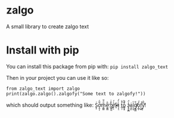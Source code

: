 # zalgo
A small library to create zalgo text

# Install with pip
You can install this package from pip with:
```pip install zalgo_text```

Then in your project you can use it like so:

    from zalgo_text import zalgo    
    print(zalgo.zalgo().zalgofy("Some text to zalgofy!"))

which should output something like:
    S͈̝ͨơ̖̬͔͐̅ͤm̱̪͇̎̈́̋e̮͇̲̅͛̕ t͖͖̰̆̒̇҉̨e̛̙͔̍͗́x̷̶͓̅t̹̙̠͗ͤ́ t̲̦̦ͤͧ͢o͇̝̥͒́̏ z̷̢̬͚̪̾̈́a̧̯̙ͥl̨̯̘ͦg̸̛̰̻̲ͯ̎ǫ̺̦ͬͩͅf̖̰̰̉y̛͍̘̏̅̍!
